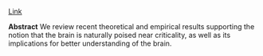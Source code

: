 [Link](https://www.nature.com/articles/nphys1803)

**Abstract**
We review recent theoretical and empirical results supporting the notion that the brain is naturally poised near criticality, as well as its implications for better understanding of the brain.

